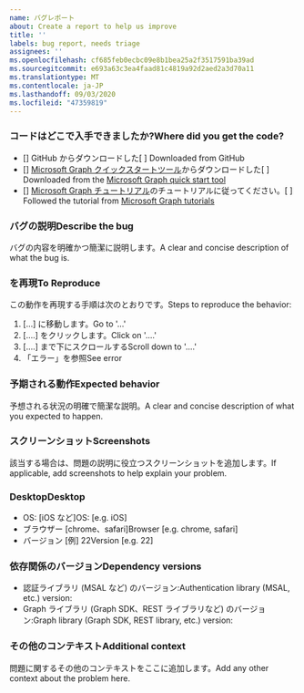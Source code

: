 ```yaml
---
name: バグレポート
about: Create a report to help us improve
title: ''
labels: bug report, needs triage
assignees: ''
ms.openlocfilehash: cf685feb0ecbc09e8b1bea25a2f3517591ba39ad
ms.sourcegitcommit: e693a63c3ea4faad81c4819a92d2aed2a3d70a11
ms.translationtype: MT
ms.contentlocale: ja-JP
ms.lasthandoff: 09/03/2020
ms.locfileid: "47359819"
---
```

### <a name="where-did-you-get-the-code"></a><span data-ttu-id="ad8d4-102">コードはどこで入手できましたか?</span><span class="sxs-lookup"><span data-stu-id="ad8d4-102">Where did you get the code?</span></span>

- <span data-ttu-id="ad8d4-103">[] GitHub からダウンロードした</span><span class="sxs-lookup"><span data-stu-id="ad8d4-103">[ ] Downloaded from GitHub</span></span>
- <span data-ttu-id="ad8d4-104">[] [Microsoft Graph クイックスタートツール](https://developer.microsoft.com/graph/quick-start)からダウンロードした</span><span class="sxs-lookup"><span data-stu-id="ad8d4-104">[ ] Downloaded from the [Microsoft Graph quick start tool](https://developer.microsoft.com/graph/quick-start)</span></span>
- <span data-ttu-id="ad8d4-105">[] [Microsoft Graph チュートリアル](https://docs.microsoft.com/graph/tutorials)のチュートリアルに従ってください。</span><span class="sxs-lookup"><span data-stu-id="ad8d4-105">[ ] Followed the tutorial from [Microsoft Graph tutorials](https://docs.microsoft.com/graph/tutorials)</span></span>

### <a name="describe-the-bug"></a><span data-ttu-id="ad8d4-106">バグの説明</span><span class="sxs-lookup"><span data-stu-id="ad8d4-106">Describe the bug</span></span>

<span data-ttu-id="ad8d4-107">バグの内容を明確かつ簡潔に説明します。</span><span class="sxs-lookup"><span data-stu-id="ad8d4-107">A clear and concise description of what the bug is.</span></span>

### <a name="to-reproduce"></a><span data-ttu-id="ad8d4-108">を再現</span><span class="sxs-lookup"><span data-stu-id="ad8d4-108">To Reproduce</span></span>

<span data-ttu-id="ad8d4-109">この動作を再現する手順は次のとおりです。</span><span class="sxs-lookup"><span data-stu-id="ad8d4-109">Steps to reproduce the behavior:</span></span>

1. <span data-ttu-id="ad8d4-110">[...] に移動します。</span><span class="sxs-lookup"><span data-stu-id="ad8d4-110">Go to '...'</span></span>
1. <span data-ttu-id="ad8d4-111">[....] をクリックします。</span><span class="sxs-lookup"><span data-stu-id="ad8d4-111">Click on '....'</span></span>
1. <span data-ttu-id="ad8d4-112">[....] まで下にスクロールする</span><span class="sxs-lookup"><span data-stu-id="ad8d4-112">Scroll down to '....'</span></span>
1. <span data-ttu-id="ad8d4-113">「エラー」を参照</span><span class="sxs-lookup"><span data-stu-id="ad8d4-113">See error</span></span>

### <a name="expected-behavior"></a><span data-ttu-id="ad8d4-114">予期される動作</span><span class="sxs-lookup"><span data-stu-id="ad8d4-114">Expected behavior</span></span>

<span data-ttu-id="ad8d4-115">予想される状況の明確で簡潔な説明。</span><span class="sxs-lookup"><span data-stu-id="ad8d4-115">A clear and concise description of what you expected to happen.</span></span>

### <a name="screenshots"></a><span data-ttu-id="ad8d4-116">スクリーンショット</span><span class="sxs-lookup"><span data-stu-id="ad8d4-116">Screenshots</span></span>

<span data-ttu-id="ad8d4-117">該当する場合は、問題の説明に役立つスクリーンショットを追加します。</span><span class="sxs-lookup"><span data-stu-id="ad8d4-117">If applicable, add screenshots to help explain your problem.</span></span>

### <a name="desktop"></a><span data-ttu-id="ad8d4-118">Desktop</span><span class="sxs-lookup"><span data-stu-id="ad8d4-118">Desktop</span></span>

- <span data-ttu-id="ad8d4-119">OS: [iOS など]</span><span class="sxs-lookup"><span data-stu-id="ad8d4-119">OS: [e.g. iOS]</span></span>
- <span data-ttu-id="ad8d4-120">ブラウザー [chrome、safari]</span><span class="sxs-lookup"><span data-stu-id="ad8d4-120">Browser [e.g. chrome, safari]</span></span>
- <span data-ttu-id="ad8d4-121">バージョン [例] 22</span><span class="sxs-lookup"><span data-stu-id="ad8d4-121">Version [e.g. 22]</span></span>

### <a name="dependency-versions"></a><span data-ttu-id="ad8d4-122">依存関係のバージョン</span><span class="sxs-lookup"><span data-stu-id="ad8d4-122">Dependency versions</span></span>

- <span data-ttu-id="ad8d4-123">認証ライブラリ (MSAL など) のバージョン:</span><span class="sxs-lookup"><span data-stu-id="ad8d4-123">Authentication library (MSAL, etc.) version:</span></span>
- <span data-ttu-id="ad8d4-124">Graph ライブラリ (Graph SDK、REST ライブラリなど) のバージョン:</span><span class="sxs-lookup"><span data-stu-id="ad8d4-124">Graph library (Graph SDK, REST library, etc.) version:</span></span>

### <a name="additional-context"></a><span data-ttu-id="ad8d4-125">その他のコンテキスト</span><span class="sxs-lookup"><span data-stu-id="ad8d4-125">Additional context</span></span>

<span data-ttu-id="ad8d4-126">問題に関するその他のコンテキストをここに追加します。</span><span class="sxs-lookup"><span data-stu-id="ad8d4-126">Add any other context about the problem here.</span></span>
